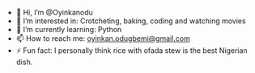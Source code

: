 - 👋 Hi, I’m @Oyinkanodu
- 👀 I’m interested in: Crotcheting, baking, coding and watching movies
- 🌱 I’m currently learning: Python
- 📫 How to reach me: oyinkan.odugbemi@gmail.com
- ⚡ Fun fact: I personally think rice with ofada stew is the best Nigerian dish.

<!---
Oyinkanodu/Oyinkanodu is a ✨ special ✨ repository because its `README.md` (this file) appears on your GitHub profile.
You can click the Preview link to take a look at your changes.
--->
